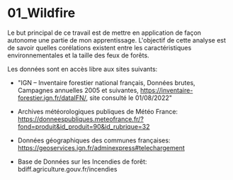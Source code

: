 # 01_Wildfire

Le but principal de ce travail est de mettre en application de façon autonome une partie de mon apprentissage.
L'objectif de cette analyse est de savoir quelles corélations existent entre les caractéristiques environnementales et la taille des feux de forêts.


Les données sont en accès libre aux sites suivants:  
    
  - "IGN – Inventaire forestier national français, Données brutes, Campagnes annuelles 2005 et suivantes, https://inventaire-forestier.ign.fr/dataIFN/, site consulté le 01/08/2022"  
  
- Archives météorologiques publiques de Météo France:  
https://donneespubliques.meteofrance.fr/?fond=produit&id_produit=90&id_rubrique=32  
   
- Données géographiques des communes françaises:  
https://geoservices.ign.fr/adminexpress#telechargement  
  
- Base de Données sur les Incendies de forêt:  
bdiff.agriculture.gouv.fr/incendies
